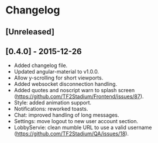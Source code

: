 # Changelog

## [Unreleased]

## [0.4.0] - 2015-12-26

* Added changelog file.
* Updated angular-material to v1.0.0.
* Allow y-scrolling for short viewports.
* Added websocket disconnection handling.
* Added quotes and noscript warn to splash screen (https://github.com/TF2Stadium/Frontend/issues/87).
* Style: added animation support.
* Notifications: reworked toasts.
* Chat: improved handling of long messages.
* Settings: move logout to new user account section.
* LobbyServie: clean mumble URL to use a valid username (https://github.com/TF2Stadium/QA/issues/18).